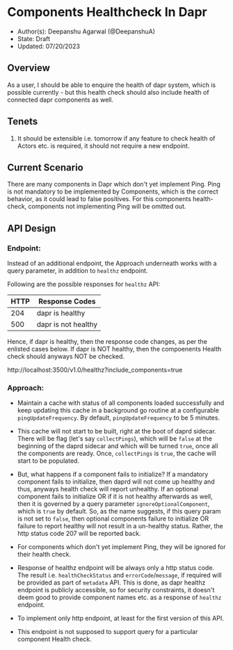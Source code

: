 # Components Healthcheck In Dapr

* Author(s): Deepanshu Agarwal (@DeepanshuA)
* State: Draft
* Updated: 07/20/2023

## Overview
As a user, I should be able to enquire the health of dapr system, which is possible currently - but this health check should also include health of connected dapr components as well.

## Tenets
1. It should be extensible i.e. tomorrow if any feature to check health of Actors etc. is required, it should not require a new endpoint.

## Current Scenario
There are many components in Dapr which don't yet implement Ping. 
Ping is not mandatory to be implemented by Components, which is the correct behavior, as it could lead to false positives.
For this components health-check, components not implementing Ping will be omitted out.

## API Design
### Endpoint:
Instead of an additional endpoint, the Approach underneath works with a query parameter, in addition to `healthz` endpoint.

Following are the possible responses for `healthz` API:

| HTTP | Response Codes | 
| -------- | -------- | 
| 204     | dapr is healthy     | 
| 500     | dapr is not healthy     | 

Hence, if dapr is healthy, then the response code changes, as per the enlisted cases below.
If dapr is NOT healthy, then the compoenents Health check should anyways NOT be checked.

http://localhost:3500/v1.0/healthz?include_components=true

### Approach: 
- Maintain a cache with status of all components loaded successfully and keep updating this cache in a background go routine at a configurable `pingUpdateFrequency`. By default, `pingUpdateFrequency` to be 5 minutes.

- This cache will not start to be built, right at the boot of daprd sidecar. There will be flag (let's say `collectPings`), which will be `false` at the beginning of the daprd sidecar and which will be turned `true`, once all the components are ready.
Once, `collectPings` is `true`, the cache will start to be populated.

- But, what happens if a component fails to initialize? 
If a mandatory component fails to initialize, then daprd will not come up healthy and thus, anyways health check will report unhealthy.
If an optional component fails to initialize OR if it is not healthy afterwards as well, then it is governed by a query parameter `ignoreOptionalComponent`, which is `true` by default. So, as the name suggests, if this query param is not set to `false`, then optional components failure to initialize OR failure to report healthy will not result in a un-healthy status. Rather, the http status code 207 will be reported back.

- For components which don't yet implement Ping, they will be ignored for their health check.

- Response of healthz endpoint will be always only a http status code.
The result i.e. `healthCheckStatus` and `errorCode`/`message`, if required will be provided as part of `metadata` API. This is done, as dapr healthz endpoint is publicly accessible, so for security constraints, it doesn't deem good to provide component names etc. as a response of `healthz` endpoint.

- To implement only http endpoint, at least for the first version of this API.

- This endpoint is not supposed to support query for a particular component Health check.
